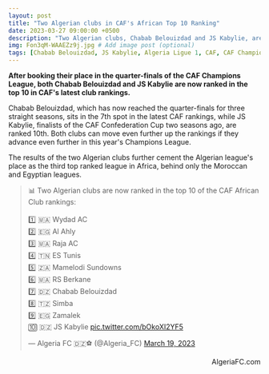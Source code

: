 ```yaml
---
layout: post
title: "Two Algerian clubs in CAF's African Top 10 Ranking"
date: 2023-03-27 09:00:00 +0500
description: "Two Algerian clubs, Chabab Belouizdad and JS Kabylie, are in CAF's African Top 10 Ranking" # Add post description (optional)
img: Fon3qM-WAAEZz9j.jpg # Add image post (optional)
tags: [Chabab Belouizdad, JS Kabylie, Algeria Ligue 1, CAF, CAF Champions League] # add tag
---
```

**After booking their place in the quarter-finals of the CAF Champions League, both Chabab Belouizdad and JS Kabylie are now ranked in the top 10 in CAF's latest club rankings.**

Chabab Belouizdad, which has now reached the quarter-finals for three straight seasons, sits in the 7th spot in the latest CAF rankings, while JS Kabylie, finalists of the CAF Confederation Cup two seasons ago, are ranked 10th. Both clubs can move even further up the rankings if they advance even further in this year's Champions League.

The results of the two Algerian clubs further cement the Algerian league's place as the third top ranked league in Africa, behind only the Moroccan and Egyptian leagues. 

<blockquote class="twitter-tweet"><p lang="en" dir="ltr">📊 Two Algerian clubs are now ranked in the top 10 of the CAF African Club rankings:<br><br>1️⃣ 🇲🇦 Wydad AC<br>2️⃣ 🇪🇬 Al Ahly<br>3️⃣ 🇲🇦 Raja AC<br>4️⃣ 🇹🇳 ES Tunis<br>5️⃣ 🇿🇦 Mamelodi Sundowns<br>6️⃣ 🇲🇦 RS Berkane <br>7️⃣ 🇩🇿 Chabab Belouizdad <br>8️⃣ 🇹🇿 Simba <br>9️⃣ 🇪🇬 Zamalek <br>🔟 🇩🇿 JS Kabylie <a href="https://t.co/bOkoXI2YF5">pic.twitter.com/bOkoXI2YF5</a></p>&mdash; Algeria FC 🇩🇿⚽️ (@Algeria_FC) <a href="https://twitter.com/Algeria_FC/status/1637369084688969728?ref_src=twsrc%5Etfw">March 19, 2023</a></blockquote> <script async src="https://platform.twitter.com/widgets.js" charset="utf-8"></script>

<p style="text-align:right">AlgeriaFC.com</p>

